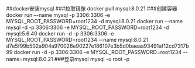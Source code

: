 ##docker安装mysql
###拉取镜像
docker pull mysql:8.0.21
###创建容器
docker run –-name mysql -p 3306:3306 -e MYSQL_ROOT_PASSWORD=root1234 -d mysql:8.0.21
docker run --name mysql -d -p 3306:3306 -e MYSQL_ROOT_PASSWORD=root1234 -d mysql:5.6.40
docker run -d -p 3306:3306 -e MYSQL_ROOT_PASSWORD=root1234 --name mysql:8.0.21 d7e5f99b502a904a970026e90227e186107e3b5d0baeaa93491af12cd7317b99
docker run -d -p 3306:3306 -e MYSQL_ROOT_PASSWORD=root1234 --name=mysql:8.0.21
###登录mysql
mysql -u root -p